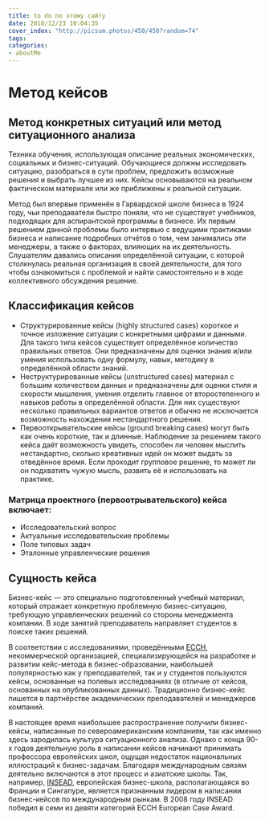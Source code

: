 ```yaml
---
title: to do по этому сайту
date: 2010/12/23 10:04:35
cover_index: "http://picsum.photos/450/450?random=74"
tags:
categories:
- aboutMe
---
```



# Метод кейсов
## Метод конкретных ситуаций или метод ситуационного анализа

Техника обучения, использующая описание реальных экономических, социальных и бизнес-ситуаций. Обучающиеся должны исследовать ситуацию, разобраться в сути проблем, предложить возможные решения и выбрать лучшее из них. Кейсы основываются на реальном фактическом материале или же приближены к реальной ситуации.

Метод был впервые применён в Гарвардской школе бизнеса в 1924 году, чьи преподаватели быстро поняли, что не существует учебников, подходящих для аспирантской программы в бизнесе. Их первым решением данной проблемы было интервью с ведущими практиками бизнеса и написание подробных отчётов о том, чем занимались эти менеджеры, а также о факторах, влияющих на их деятельность. Слушателям давались описания определённой ситуации, с которой столкнулась реальная организация в своей деятельности, для того чтобы ознакомиться с проблемой и найти самостоятельно и в ходе коллективного обсуждения решение.

## Классификация кейсов 

- Структурированные кейсы (highly structured cases) 
короткое и точное изложение ситуации с конкретными цифрами и данными. Для такого типа кейсов существует определённое количество правильных ответов. Они предназначены для оценки знания и/или умения использовать одну формулу, навык, методику в определённой области знаний.
- Неструктурированные кейсы (unstructured cases)
материал с большим количеством данных и предназначены для оценки стиля и скорости мышления, умения отделить главное от второстепенного и навыков работы в определённой области. Для них существуют несколько правильных вариантов ответов и обычно не исключается возможность нахождения нестандартного решения.
- Первооткрывательские кейсы (ground breaking cases)
могут быть как очень короткие, так и длинные. Наблюдение за решением такого кейса даёт возможность увидеть, способен ли человек мыслить нестандартно, сколько креативных идей он может выдать за отведённое время. Если проходит групповое решение, то может ли он подхватить чужую мысль, развить её и использовать на практике.

### Матрица проектного (первоотрывательского) кейса включает: 

* Исследовательский вопрос
* Актуальные исследовательские проблемы
* Поле типовых задач
* Эталонные управленческие решения

## Сущность кейса 

Бизнес-кейс — это специально подготовленный учебный материал, который отражает конкретную проблемную бизнес-ситуацию, требующую управленческих решений со стороны менеджмента компании. В ходе занятий преподаватель направляет студентов в поиске таких решений. 

В соответствии с исследованиями, проведёнными [ECCH](https://www.thecasecentre.org/), некоммерческой организацией, специализирующейся на разработке и развитии кейс-метода в бизнес-образовании, наибольшей популярностью как у преподавателей, так и у студентов пользуются кейсы, основанные на полевых исследованиях (в отличие от кейсов, основанных на опубликованных данных). Традиционно бизнес-кейс пишется в партнёрстве академических преподавателей и менеджеров компаний. 

В настоящее время наибольшее распространение получили бизнес-кейсы, написанные по североамериканским компаниям, так как именно здесь зародилась культура ситуационного анализа.
Однако с конца 90-х годов деятельную роль в написании кейсов начинают принимать профессора европейских школ, ощущая недостаток национальных иллюстраций к бизнес-задачам. 
Благодаря международным связям деятельно включаются в этот процесс и азиатские школы. Так, например, [INSEAD](https://www.insead.edu/), европейская бизнес-школа, располагающаяся во Франции и Сингапуре, является признанным лидером в написании бизнес-кейсов по международным рынкам. 
В 2008 году INSEAD победил в семи из девяти категорий ECCH European Case Award. 
